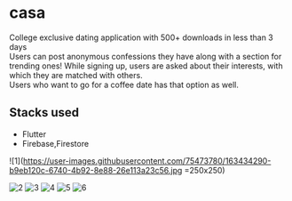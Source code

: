 # casa

College exclusive dating application with 500+ downloads in less than 3 days
</br>
Users can post anonymous confessions they have along with a section for trending ones!
While signing up, users are asked about their interests, with which they are matched with others.
<br/>
Users who want to go for a coffee date has that option as well.


## Stacks used

- Flutter
- Firebase,Firestore

![1](https://user-images.githubusercontent.com/75473780/163434290-b9eb120c-6740-4b92-8e88-26e113a23c56.jpg =250x250)

![2](https://user-images.githubusercontent.com/75473780/163434318-ec32ee08-bbbb-4fb5-a125-00d74567c75c.jpg)
![3](https://user-images.githubusercontent.com/75473780/163434330-dd6736d9-9db6-4b1f-bff9-4a11a5effe17.jpg)
![4](https://user-images.githubusercontent.com/75473780/163434342-2b9ed419-5d2e-476b-baf1-a27067a9f03c.jpg)
![5](https://user-images.githubusercontent.com/75473780/163434355-bcb9bb54-ad60-4fba-9c58-56609fb6579d.jpg)
![6](https://user-images.githubusercontent.com/75473780/163434396-0942621e-a6be-4ce2-8b44-154eb479d139.jpg)
